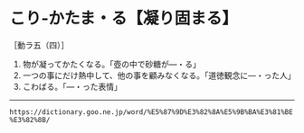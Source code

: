 # こり‐かたま・る【凝り固まる】

［動ラ五（四）］

1. 物が凝ってかたくなる。「壺の中で砂糖が―・る」
2. 一つの事にだけ熱中して、他の事を顧みなくなる。「道徳観念に―・った人」
3. こわばる。「―・った表情」

---
`https://dictionary.goo.ne.jp/word/%E5%87%9D%E3%82%8A%E5%9B%BA%E3%81%BE%E3%82%8B/`